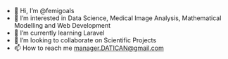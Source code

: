 - 👋 Hi, I’m @femigoals
- 👀 I’m interested in Data Science, Medical Image Analysis, Mathematical Modelling and Web Development
- 🌱 I’m currently learning Laravel
- 💞️ I’m looking to collaborate on Scientific Projects
- 📫 How to reach me manager.DATICAN@gmail.com

<!---
femigoals/femigoals is a ✨ special ✨ repository because its `README.md` (this file) appears on your GitHub profile.
You can click the Preview link to take a look at your changes.
--->
